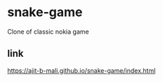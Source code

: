 # snake-game
Clone of classic nokia game

## link
https://ajit-b-mali.github.io/snake-game/index.html
